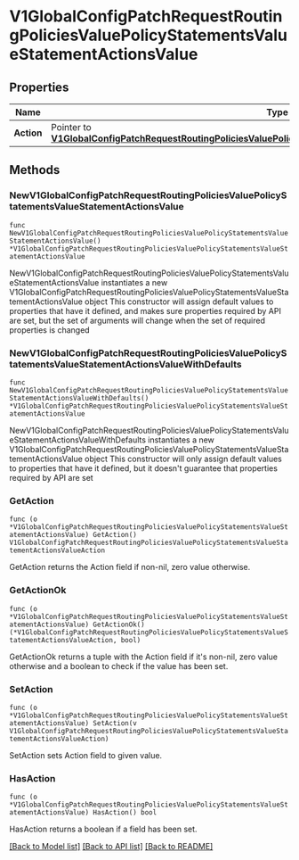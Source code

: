 # V1GlobalConfigPatchRequestRoutingPoliciesValuePolicyStatementsValueStatementActionsValue

## Properties

Name | Type | Description | Notes
------------ | ------------- | ------------- | -------------
**Action** | Pointer to [**V1GlobalConfigPatchRequestRoutingPoliciesValuePolicyStatementsValueStatementActionsValueAction**](V1GlobalConfigPatchRequestRoutingPoliciesValuePolicyStatementsValueStatementActionsValueAction.md) |  | [optional] 

## Methods

### NewV1GlobalConfigPatchRequestRoutingPoliciesValuePolicyStatementsValueStatementActionsValue

`func NewV1GlobalConfigPatchRequestRoutingPoliciesValuePolicyStatementsValueStatementActionsValue() *V1GlobalConfigPatchRequestRoutingPoliciesValuePolicyStatementsValueStatementActionsValue`

NewV1GlobalConfigPatchRequestRoutingPoliciesValuePolicyStatementsValueStatementActionsValue instantiates a new V1GlobalConfigPatchRequestRoutingPoliciesValuePolicyStatementsValueStatementActionsValue object
This constructor will assign default values to properties that have it defined,
and makes sure properties required by API are set, but the set of arguments
will change when the set of required properties is changed

### NewV1GlobalConfigPatchRequestRoutingPoliciesValuePolicyStatementsValueStatementActionsValueWithDefaults

`func NewV1GlobalConfigPatchRequestRoutingPoliciesValuePolicyStatementsValueStatementActionsValueWithDefaults() *V1GlobalConfigPatchRequestRoutingPoliciesValuePolicyStatementsValueStatementActionsValue`

NewV1GlobalConfigPatchRequestRoutingPoliciesValuePolicyStatementsValueStatementActionsValueWithDefaults instantiates a new V1GlobalConfigPatchRequestRoutingPoliciesValuePolicyStatementsValueStatementActionsValue object
This constructor will only assign default values to properties that have it defined,
but it doesn't guarantee that properties required by API are set

### GetAction

`func (o *V1GlobalConfigPatchRequestRoutingPoliciesValuePolicyStatementsValueStatementActionsValue) GetAction() V1GlobalConfigPatchRequestRoutingPoliciesValuePolicyStatementsValueStatementActionsValueAction`

GetAction returns the Action field if non-nil, zero value otherwise.

### GetActionOk

`func (o *V1GlobalConfigPatchRequestRoutingPoliciesValuePolicyStatementsValueStatementActionsValue) GetActionOk() (*V1GlobalConfigPatchRequestRoutingPoliciesValuePolicyStatementsValueStatementActionsValueAction, bool)`

GetActionOk returns a tuple with the Action field if it's non-nil, zero value otherwise
and a boolean to check if the value has been set.

### SetAction

`func (o *V1GlobalConfigPatchRequestRoutingPoliciesValuePolicyStatementsValueStatementActionsValue) SetAction(v V1GlobalConfigPatchRequestRoutingPoliciesValuePolicyStatementsValueStatementActionsValueAction)`

SetAction sets Action field to given value.

### HasAction

`func (o *V1GlobalConfigPatchRequestRoutingPoliciesValuePolicyStatementsValueStatementActionsValue) HasAction() bool`

HasAction returns a boolean if a field has been set.


[[Back to Model list]](../README.md#documentation-for-models) [[Back to API list]](../README.md#documentation-for-api-endpoints) [[Back to README]](../README.md)


